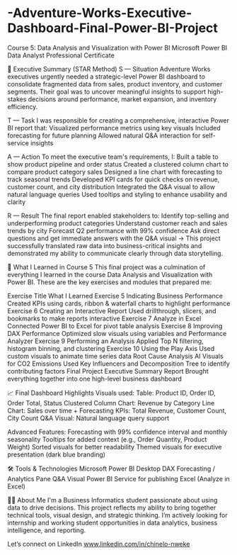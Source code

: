 # -Adventure-Works-Executive-Dashboard-Final-Power-BI-Project
Course 5: Data Analysis and Visualization with Power BI
Microsoft Power BI Data Analyst Professional Certificate

🧭 Executive Summary (STAR Method)
S — Situation
Adventure Works executives urgently needed a strategic-level Power BI dashboard to consolidate fragmented data from sales, product inventory,
and customer segments. Their goal was to uncover meaningful insights to support high-stakes decisions around performance, market expansion, and inventory efficiency.

T — Task
I was responsible for creating a comprehensive, interactive Power BI report that:
Visualized performance metrics using key visuals
Included forecasting for future planning
Allowed natural Q&A interaction for self-service insights

A — Action
To meet the executive team's requirements, I:
Built a table to show product pipeline and order status
Created a clustered column chart to compare product category sales
Designed a line chart with forecasting to track seasonal trends
Developed KPI cards for quick checks on revenue, customer count, and city distribution
Integrated the Q&A visual to allow natural language queries
Used tooltips and styling to enhance usability and clarity

R — Result
The final report enabled stakeholders to:
Identify top-selling and underperforming product categories
Understand customer reach and sales trends by city
Forecast Q2 performance with 99% confidence
Ask direct questions and get immediate answers with the Q&A visual
→ This project successfully translated raw data into business-critical insights and demonstrated my ability to communicate clearly through data storytelling.

🧠 What I Learned in Course 5
This final project was a culmination of everything I learned in the course Data Analysis and Visualization with Power BI. These are the key exercises and modules that prepared me:

Exercise	Title	What I Learned
Exercise 5	Indicating Business Performance	Created KPIs using cards, ribbon & waterfall charts to highlight performance
Exercise 6	Creating an Interactive Report	Used drillthrough, slicers, and bookmarks to make reports interactive
Exercise 7	Analyze in Excel	Connected Power BI to Excel for pivot table analysis
Exercise 8	Improving DAX Performance	Optimized slow visuals using variables and Performance Analyzer
Exercise 9	Performing an Analysis	Applied Top N filtering, histogram binning, and clustering
Exercise 10	Using the Play Axis	Used custom visuals to animate time series data
Root Cause Analysis	AI Visuals for CO2 Emissions	Used Key Influencers and Decomposition Tree to identify contributing factors
Final Project	Executive Summary Report	Brought everything together into one high-level business dashboard

📈 Final Dashboard Highlights
Visuals used:
Table: Product ID, Order ID, Order Total, Status
Clustered Column Chart: Revenue by Category
Line Chart: Sales over time + Forecasting
KPIs: Total Revenue, Customer Count, City Count
Q&A Visual: Natural language query support

Advanced Features:
Forecasting with 99% confidence interval and monthly seasonality
Tooltips for added context (e.g., Order Quantity, Product Weight)
Sorted visuals for better readability
Themed visuals for executive presentation (dark blue branding)

🛠 Tools & Technologies
Microsoft Power BI Desktop
DAX
Forecasting / Analytics Pane
Q&A Visual
Power BI Service for publishing
Excel (Analyze in Excel)

🙋‍♀️ About Me
I'm a Business Informatics student passionate about using data to drive decisions. This project reflects my ability to bring together technical tools, visual design, and strategic thinking.
I’m actively looking for internship and working student opportunities in data analytics, business intelligence, and reporting.

Let’s connect on LinkedIn www.linkedin.com/in/chinelo-nweke 

